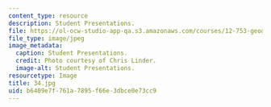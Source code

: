 ```yaml
---
content_type: resource
description: Student Presentations.
file: https://ol-ocw-studio-app-qa.s3.amazonaws.com/courses/12-753-geodynamics-seminar-spring-2006/b6409e7f761a7895f66e3dbce0e73cc9_34.jpg
file_type: image/jpeg
image_metadata:
  caption: Student Presentations.
  credit: Photo courtesy of Chris Linder.
  image-alt: Student Presentations.
resourcetype: Image
title: 34.jpg
uid: b6409e7f-761a-7895-f66e-3dbce0e73cc9
---
```

